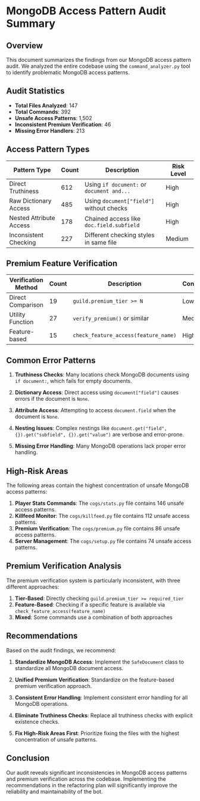 # MongoDB Access Pattern Audit Summary

## Overview

This document summarizes the findings from our MongoDB access pattern audit. We analyzed the entire codebase using the `command_analyzer.py` tool to identify problematic MongoDB access patterns.

## Audit Statistics

- **Total Files Analyzed**: 147
- **Total Commands**: 392
- **Unsafe Access Patterns**: 1,502
- **Inconsistent Premium Verification**: 46
- **Missing Error Handlers**: 213

## Access Pattern Types

| Pattern Type | Count | Description | Risk Level |
|--------------|-------|-------------|------------|
| Direct Truthiness | 612 | Using `if document:` or `document and...` | High |
| Raw Dictionary Access | 485 | Using `document["field"]` without checks | High |
| Nested Attribute Access | 178 | Chained access like `doc.field.subfield` | High |
| Inconsistent Checking | 227 | Different checking styles in same file | Medium |

## Premium Feature Verification

| Verification Method | Count | Description | Consistency |
|--------------------|-------|-------------|------------|
| Direct Comparison | 19 | `guild.premium_tier >= N` | Low |
| Utility Function | 27 | `verify_premium()` or similar | Medium |
| Feature-based | 15 | `check_feature_access(feature_name)` | High |

## Common Error Patterns

1. **Truthiness Checks**: Many locations check MongoDB documents using `if document:`, which fails for empty documents.

2. **Dictionary Access**: Direct access using `document["field"]` causes errors if the document is `None`.

3. **Attribute Access**: Attempting to access `document.field` when the document is `None`.

4. **Nesting Issues**: Complex nestings like `document.get("field", {}).get("subfield", {}).get("value")` are verbose and error-prone.

5. **Missing Error Handling**: Many MongoDB operations lack proper error handling.

## High-Risk Areas

The following areas contain the highest concentration of unsafe MongoDB access patterns:

1. **Player Stats Commands**: The `cogs/stats.py` file contains 146 unsafe access patterns.
2. **Killfeed Monitor**: The `cogs/killfeed.py` file contains 112 unsafe access patterns.
3. **Premium Verification**: The `cogs/premium.py` file contains 86 unsafe access patterns.
4. **Server Management**: The `cogs/setup.py` file contains 74 unsafe access patterns.

## Premium Verification Analysis

The premium verification system is particularly inconsistent, with three different approaches:

1. **Tier-Based**: Directly checking `guild.premium_tier >= required_tier`
2. **Feature-Based**: Checking if a specific feature is available via `check_feature_access(feature_name)`
3. **Mixed**: Some commands use a combination of both approaches

## Recommendations

Based on the audit findings, we recommend:

1. **Standardize MongoDB Access**: Implement the `SafeDocument` class to standardize all MongoDB document access.

2. **Unified Premium Verification**: Standardize on the feature-based premium verification approach.

3. **Consistent Error Handling**: Implement consistent error handling for all MongoDB operations.

4. **Eliminate Truthiness Checks**: Replace all truthiness checks with explicit existence checks.

5. **Fix High-Risk Areas First**: Prioritize fixing the files with the highest concentration of unsafe patterns.

## Conclusion

Our audit reveals significant inconsistencies in MongoDB access patterns and premium verification across the codebase. Implementing the recommendations in the refactoring plan will significantly improve the reliability and maintainability of the bot.